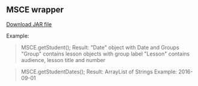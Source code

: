## MSCE wrapper

[Download JAR file](https://drive.google.com/file/d/0Bw9HD6VbtgjGMUxaQUlEaVdrLXM/view?usp=sharing)

Example:
>MSCE.getStudent();
Result: "Date" object with Date and Groups
"Group" contains lesson objects with group label
"Lesson" contains audience, lesson title and number



>MSCE.getStudentDates();
Result: ArrayList of Strings
Example: 2016-09-01
